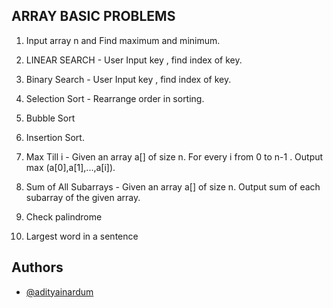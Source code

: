 

## ARRAY BASIC PROBLEMS

1. Input array n and Find maximum and minimum.

2. LINEAR SEARCH - User Input key , find index of key.

3. Binary Search - User Input key , find index of key.

4. Selection Sort - Rearrange order in sorting.

5. Bubble Sort

6. Insertion Sort.

7. Max Till i -  Given an array a[] of size n. For every i from 0 to n-1 . Output max (a[0],a[1],...,a[i]).

8. Sum of All Subarrays - Given an array a[] of size n.  Output sum of each  subarray of the given array.

9.  Check palindrome

10. Largest word in a sentence


## Authors

- [@adityainardum](https://github.com/adityainardum)

